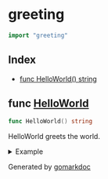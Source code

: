 <!-- Code generated by gomarkdoc. DO NOT EDIT -->

# greeting

```go
import "greeting"
```

## Index

- [func HelloWorld() string](<#func-helloworld>)


## func [HelloWorld](<https://github.com/vpayno/exercism-workspace/blob/main/go/hello-world/hello_world.go#L4>)

```go
func HelloWorld() string
```

HelloWorld greets the world.

<details><summary>Example</summary>
<p>

```go
{
	fmt.Println(HelloWorld())

}
```

#### Output

```
Hello, World!
```

</p>
</details>



Generated by [gomarkdoc](<https://github.com/princjef/gomarkdoc>)
